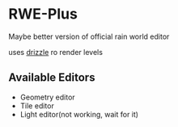 # RWE-Plus
Maybe better version of official rain world editor

uses [drizzle](https://github.com/PJB3005/Drizzle) ro render levels


## Available Editors
* Geometry editor
* Tile editor
* Light editor(not working, wait for it)
